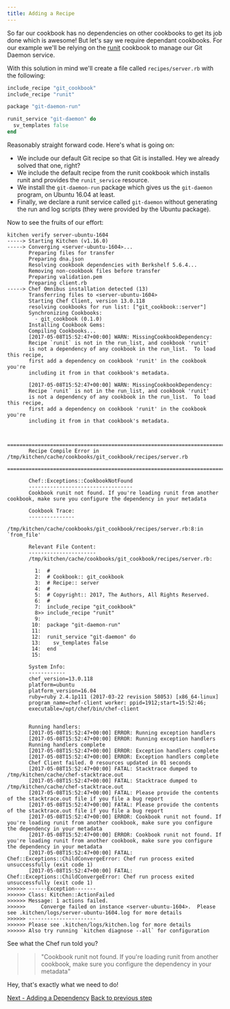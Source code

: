 ```yaml
---
title: Adding a Recipe
---
```


So far our cookbook has no dependencies on other cookbooks to get its job done which is awesome! But let's say we require dependant cookbooks. For our example we'll be relying on the [runit](http://community.opscode.com/cookbooks/runit) cookbook to manage our Git Daemon service.


With this solution in mind we'll create a file called `recipes/server.rb` with the following:

~~~ruby
include_recipe "git_cookbook"
include_recipe "runit"

package "git-daemon-run"

runit_service "git-daemon" do
  sv_templates false
end
~~~

Reasonably straight forward code. Here's what is going on:

* We include our default Git recipe so that Git is installed. Hey we already solved that one, right?
* We include the default recipe from the runit cookbook which installs runit and provides the `runit_service` resource.
* We install the `git-daemon-run` package which gives us the `git-daemon` program, on Ubuntu 16.04 at least.
* Finally, we declare a runit service called `git-daemon` without generating the run and log scripts (they were provided by the Ubuntu package).

Now to see the fruits of our effort:

~~~
kitchen verify server-ubuntu-1604
-----> Starting Kitchen (v1.16.0)
-----> Converging <server-ubuntu-1604>...
       Preparing files for transfer
       Preparing dna.json
       Resolving cookbook dependencies with Berkshelf 5.6.4...
       Removing non-cookbook files before transfer
       Preparing validation.pem
       Preparing client.rb
-----> Chef Omnibus installation detected (13)
       Transferring files to <server-ubuntu-1604>
       Starting Chef Client, version 13.0.118
       resolving cookbooks for run list: ["git_cookbook::server"]
       Synchronizing Cookbooks:
         - git_cookbook (0.1.0)
       Installing Cookbook Gems:
       Compiling Cookbooks...
       [2017-05-08T15:52:47+00:00] WARN: MissingCookbookDependency:
       Recipe `runit` is not in the run_list, and cookbook 'runit'
       is not a dependency of any cookbook in the run_list.  To load this recipe,
       first add a dependency on cookbook 'runit' in the cookbook you're
       including it from in that cookbook's metadata.

       [2017-05-08T15:52:47+00:00] WARN: MissingCookbookDependency:
       Recipe `runit` is not in the run_list, and cookbook 'runit'
       is not a dependency of any cookbook in the run_list.  To load this recipe,
       first add a dependency on cookbook 'runit' in the cookbook you're
       including it from in that cookbook's metadata.


       ================================================================================
       Recipe Compile Error in /tmp/kitchen/cache/cookbooks/git_cookbook/recipes/server.rb
       ================================================================================

       Chef::Exceptions::CookbookNotFound
       ----------------------------------
       Cookbook runit not found. If you're loading runit from another cookbook, make sure you configure the dependency in your metadata

       Cookbook Trace:
       ---------------
         /tmp/kitchen/cache/cookbooks/git_cookbook/recipes/server.rb:8:in `from_file'

       Relevant File Content:
       ----------------------
       /tmp/kitchen/cache/cookbooks/git_cookbook/recipes/server.rb:

         1:  #
         2:  # Cookbook:: git_cookbook
         3:  # Recipe:: server
         4:  #
         5:  # Copyright:: 2017, The Authors, All Rights Reserved.
         6:  #
         7:  include_recipe "git_cookbook"
         8>> include_recipe "runit"
         9:
        10:  package "git-daemon-run"
        11:
        12:  runit_service "git-daemon" do
        13:    sv_templates false
        14:  end
        15:

       System Info:
       ------------
       chef_version=13.0.118
       platform=ubuntu
       platform_version=16.04
       ruby=ruby 2.4.1p111 (2017-03-22 revision 58053) [x86_64-linux]
       program_name=chef-client worker: ppid=1912;start=15:52:46;
       executable=/opt/chef/bin/chef-client


       Running handlers:
       [2017-05-08T15:52:47+00:00] ERROR: Running exception handlers
       [2017-05-08T15:52:47+00:00] ERROR: Running exception handlers
       Running handlers complete
       [2017-05-08T15:52:47+00:00] ERROR: Exception handlers complete
       [2017-05-08T15:52:47+00:00] ERROR: Exception handlers complete
       Chef Client failed. 0 resources updated in 01 seconds
       [2017-05-08T15:52:47+00:00] FATAL: Stacktrace dumped to /tmp/kitchen/cache/chef-stacktrace.out
       [2017-05-08T15:52:47+00:00] FATAL: Stacktrace dumped to /tmp/kitchen/cache/chef-stacktrace.out
       [2017-05-08T15:52:47+00:00] FATAL: Please provide the contents of the stacktrace.out file if you file a bug report
       [2017-05-08T15:52:47+00:00] FATAL: Please provide the contents of the stacktrace.out file if you file a bug report
       [2017-05-08T15:52:47+00:00] ERROR: Cookbook runit not found. If you're loading runit from another cookbook, make sure you configure the dependency in your metadata
       [2017-05-08T15:52:47+00:00] ERROR: Cookbook runit not found. If you're loading runit from another cookbook, make sure you configure the dependency in your metadata
       [2017-05-08T15:52:47+00:00] FATAL: Chef::Exceptions::ChildConvergeError: Chef run process exited unsuccessfully (exit code 1)
       [2017-05-08T15:52:47+00:00] FATAL: Chef::Exceptions::ChildConvergeError: Chef run process exited unsuccessfully (exit code 1)
>>>>>> ------Exception-------
>>>>>> Class: Kitchen::ActionFailed
>>>>>> Message: 1 actions failed.
>>>>>>     Converge failed on instance <server-ubuntu-1604>.  Please see .kitchen/logs/server-ubuntu-1604.log for more details
>>>>>> ----------------------
>>>>>> Please see .kitchen/logs/kitchen.log for more details
>>>>>> Also try running `kitchen diagnose --all` for configuration
~~~

See what the Chef run told you?

>> "Cookbook runit not found. If you're loading runit from another cookbook, make sure you configure the dependency in your metadata"

Hey, that's exactly what we need to do!

<div class="sidebar--footer">
<a class="button primary-cta" href="adding-dependency">Next - Adding a Dependency</a>
<a class="sidebar--footer--back" href="adding-test">Back to previous step</a>
</div>
